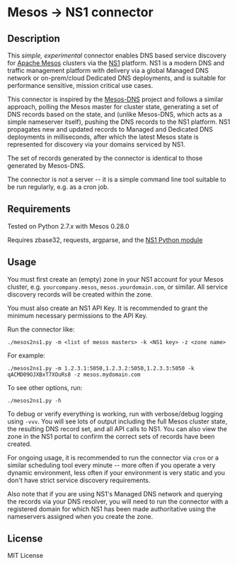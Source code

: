 # Mesos -> NS1 connector

## Description

This *simple, experimental* connector enables DNS based service
discovery for [Apache Mesos](http://mesos.apache.org/) clusters via
the [NS1](https://ns1.com) platform.  NS1 is a modern DNS and traffic
management platform with delivery via a global Managed DNS network or
on-prem/cloud Dedicated DNS deployments, and is suitable for
performance sensitive, mission critical use cases.

This connector is inspired by the
[Mesos-DNS](https://github.com/mesosphere/mesos-dns) project and
follows a similar approach, polling the Mesos master for cluster
state, generating a set of DNS records based on the state, and (unlike
Mesos-DNS, which acts as a simple nameserver itself), pushing the DNS
records to the NS1 platform.  NS1 propagates new and updated records
to Managed and Dedicated DNS deployments in milliseconds, after which
the latest Mesos state is represented for discovery via your domains
serviced by NS1.

The set of records generated by the connector is identical to those
generated by Mesos-DNS.

The connector is not a server -- it is a simple command line tool
suitable to be run regularly, e.g. as a cron job.

## Requirements

Tested on Python 2.7.x with Mesos 0.28.0

Requires zbase32, requests, argparse, and the [NS1 Python
module](https://github.com/ns1/nsone-python)

## Usage

You must first create an (empty) zone in your NS1 account for your
Mesos cluster, e.g. `yourcompany.mesos`, `mesos.yourdomain.com`, or
similar.  All service discovery records will be created within the
zone.

You must also create an NS1 API Key.  It is recommended to grant the
minimum necessary permissions to the API Key.

Run the connector like:

`./mesos2ns1.py -m <list of mesos masters> -k <NS1 key> -z <zone name>`

For example:

`./mesos2ns1.py -m 1.2.3.1:5050,1.2.3.2:5050,1.2.3.3:5050 -k qACMD09OJXBxT7XOuRs8 -z mesos.mydomain.com`

To see other options, run:

`./mesos2ns1.py -h`

To debug or verify everything is working, run with verbose/debug
logging using `-vvv`.  You will see lots of output including the full
Mesos cluster state, the resulting DNS record set, and all API calls
to NS1.  You can also view the zone in the NS1 portal to confirm the
correct sets of records have been created.

For ongoing usage, it is recommended to run the connector via `cron`
or a similar scheduling tool every minute -- more often if you operate
a very dynamic environment, less often if your environment is very
static and you don't have strict service discovery requirements.

Also note that if you are using NS1's Managed DNS network and querying
the records via your DNS resolver, you will need to run the connector
with a registered domain for which NS1 has been made authoritative
using the nameservers assigned when you create the zone.

## License

MIT License
